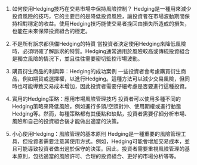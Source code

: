 

1. 如何使用Hedging技巧在交易市場中保持風險控制？
Hedging是一種用來減少投資風險的技巧，它的主要目的是降低投資風險，讓投資者在市場波動期間保持相對穩定的收益。使用Hedging技巧能使交易者挽回由損失所造成的損失，也能在未來保障投資組合的穩定。

2. 不是所有訴求都俱備Hedging的特質
當投資者決定使用Hedging來降低風險時，必須明確了解訴求的特質。Hedging通常適用於風險較高或傳統投資組合是獨立風險的情況下，並且往往需要密切監控市場波動。

3. 購買衍生商品的利與弊：Hedging的成功案例
一些投資者會考慮購買衍生商品，例如期貨或選擇權，以進行Hedging。這種方法可以減少交易風險，但同時也可能導致交易成本增加，因此投資者需要仔細考慮是否要進行這種投資。

4. 實用的Hedging策略：應用市場風險管理技巧
投資者可以使用多種不同的Hedging策略來降低風險，例如進行多頭/空頭對沖、使用期權或進行動態Hedging等。然而，每種策略都有其優點和缺點，投資者需要仔細分析市場、風險和自己的投資組合後才能做出適當的決策。

5. 小心使用Hedging：風險管理的基本原則
Hedging是一種重要的風險管理工具，但投資者需要注意其使用方式。例如，Hedging可能會增加交易成本，並且可能導致投資者做出過於保守的決策。因此，投資者需要重視風險管理的基本原則，包括適當的風險許可、合理的投資組合、更好的市場分析等等。